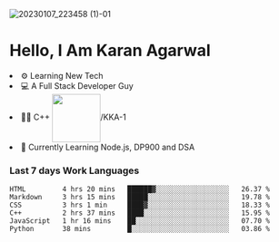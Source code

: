 ![20230107_223458 (1)-01](https://user-images.githubusercontent.com/85556603/212357966-4002f7aa-471b-4b3c-923d-f2b0d543cad5.jpeg)


<h1>Hello, I Am Karan Agarwal</h1>
<li>⚙ Learning New Tech</li>
<li>💻 A Full Stack Developer Guy</li>
<li>👨‍💻 C++ <img align="center" width="85" src="https://img.shields.io/badge/-LeetCode-FFA116?style=for-the-badge&logo=LeetCode&logoColor=black"/>/KKA-1</li> 
<li>🙌 Currently Learning Node.js, DP900 and DSA</li>  

<h3>Last 7 days Work Languages </h3> 
 
<!--START_SECTION:waka-->

```text
HTML         4 hrs 20 mins   ██████▓░░░░░░░░░░░░░░░░░░   26.37 %
Markdown     3 hrs 15 mins   █████░░░░░░░░░░░░░░░░░░░░   19.78 %
CSS          3 hrs 1 min     ████▓░░░░░░░░░░░░░░░░░░░░   18.33 %
C++          2 hrs 37 mins   ████░░░░░░░░░░░░░░░░░░░░░   15.95 %
JavaScript   1 hr 16 mins    ██░░░░░░░░░░░░░░░░░░░░░░░   07.70 %
Python       38 mins         █░░░░░░░░░░░░░░░░░░░░░░░░   03.86 %
```

<!--END_SECTION:waka-->
